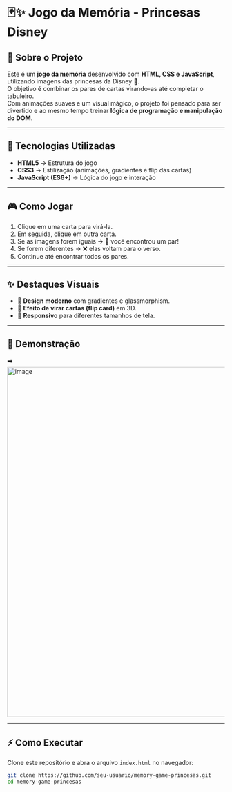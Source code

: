 # 🃏✨ Jogo da Memória - Princesas Disney

## 📌 Sobre o Projeto
Este é um **jogo da memória** desenvolvido com **HTML, CSS e JavaScript**, utilizando imagens das princesas da Disney 👑.  
O objetivo é combinar os pares de cartas virando-as até completar o tabuleiro.  
Com animações suaves e um visual mágico, o projeto foi pensado para ser divertido e ao mesmo tempo treinar **lógica de programação e manipulação do DOM**.

---

## 🚀 Tecnologias Utilizadas
- **HTML5** → Estrutura do jogo  
- **CSS3** → Estilização (animações, gradientes e flip das cartas)  
- **JavaScript (ES6+)** → Lógica do jogo e interação  

---

## 🎮 Como Jogar
1. Clique em uma carta para virá-la.  
2. Em seguida, clique em outra carta.  
3. Se as imagens forem iguais → 🎉 você encontrou um par!  
4. Se forem diferentes → ❌ elas voltam para o verso.  
5. Continue até encontrar todos os pares.  

---

## ✨ Destaques Visuais
- 🎨 **Design moderno** com gradientes e glassmorphism.  
- 🔄 **Efeito de virar cartas (flip card)** em 3D.  
- 📱 **Responsivo** para diferentes tamanhos de tela.  

---

## 📸 Demonstração

➡️ <img width="907" height="812" alt="image" src="https://github.com/user-attachments/assets/24343263-507a-4ae0-b917-b789e4f4e7cc" />

---

## ⚡ Como Executar
Clone este repositório e abra o arquivo `index.html` no navegador:

```bash
git clone https://github.com/seu-usuario/memory-game-princesas.git
cd memory-game-princesas
